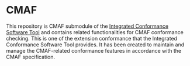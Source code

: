 # CMAF

This repository is CMAF submodule of the [Integrated Conformance Software Tool](https://github.com/Dash-Industry-Forum/IntegratedConformance) and contains related functionalities for CMAF conformance checking. This is one of the extension conformance that the Integrated Conformance Software Tool provides. It has been created to maintain and manage the CMAF-related conformance features in accordance with the CMAF specification.

